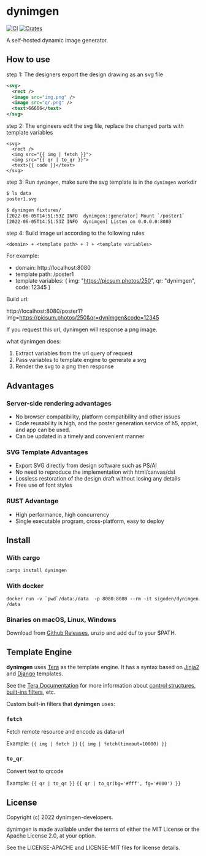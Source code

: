 # dynimgen

[![CI](https://github.com/sigoden/dynimgen/actions/workflows/ci.yaml/badge.svg)](https://github.com/sigoden/dynimgen/actions/workflows/ci.yaml)
[![Crates](https://img.shields.io/crates/v/dynimgen.svg)](https://crates.io/crates/dynimgen)

 A self-hosted dynamic image generator.

## How to use


step 1: The designers export the design drawing as an svg file

```svg
<svg>
  <rect />
  <image src="img.png" /> 
  <image src="qr.png" />
  <text>66666</text>
</svg>
```

step 2: The engineers edit the svg file, replace the changed parts with template variables

```
<svg>
  <rect />
  <img src="{{ img | fetch }}">
  <img src="{{ qr | to_qr }}">
  <text>{{ code }}</text>
</svg>
```

step 3: Run `dynimgen`, make sure the svg template is in the `dynimgen` workdir

```sh
$ ls data
poster1.svg

$ dynimgen fixtures/
[2022-06-05T14:51:53Z INFO  dynimgen::generator] Mount `/poster1`
[2022-06-05T14:51:53Z INFO  dynimgen] Listen on 0.0.0.0:8080
```

step 4: Build image url according to the following rules

```
<domain> + <template path> + ? + <template variables>
```

For example:

- domain: http://localhost:8080
- template path: /poster1
- template variables: { img: "https://picsum.photos/250", qr: "dynimgen", code: 12345 }

Build url:

http://localhost:8080/poster1?img=https://picsum.photos/250&qr=dynimgen&code=12345

If you request this url, dynimgen will response a png image.

what dynimgen does:

1. Extract variables from the url query of request
2. Pass variables to template engine to generate a svg
3. Render the svg to a png then response

## Advantages

### Server-side rendering advantages

- No browser compatibility, platform compatibility and other issues
- Code reusability is high, and the poster generation service of h5, applet, and app can be used.
- Can be updated in a timely and convenient manner

### SVG Template Advantages

- Export SVG directly from design software such as PS/AI
- No need to reproduce the implementation with html/canvas/dsl
- Lossless restoration of the design draft without losing any details
- Free use of font styles

### RUST Advantage

- High performance, high concurrency
- Single executable program, cross-platform, easy to deploy

## Install

### With cargo

```
cargo install dynimgen
```

### With docker

```
docker run -v `pwd`/data:/data  -p 8080:8080 --rm -it sigoden/dynimgen /data
```

### Binaries on macOS, Linux, Windows

Download from [Github Releases](https://github.com/sigoden/dynimgen/releases), unzip and add duf to your $PATH.

## Template Engine

**dynimgen** uses [Tera](https://github.com/Keats/tera) as the template engine. It has a syntax based on [Jinja2](http://jinja.pocoo.org/) and [Django](https://docs.djangoproject.com/en/3.1/topics/templates/) templates.

See the [Tera Documentation](https://tera.netlify.app/docs/#templates) for more information about [control structures](https://tera.netlify.app/docs/#control-structures), [built-ins filters](https://tera.netlify.app/docs/#built-ins), etc.


Custom built-in filters that **dynimgen** uses:

### `fetch`

Fetch remote resource and encode as data-url

Example: `{{ img | fetch }}` `{{ img | fetch(timeout=10000) }}`  

### `to_qr`

Convert text to qrcode

Example: `{{ qr | to_qr }}`  `{{ qr | to_qr(bg='#fff', fg='#000') }}` 

## License

Copyright (c) 2022 dynimgen-developers.

dynimgen is made available under the terms of either the MIT License or the Apache License 2.0, at your option.

See the LICENSE-APACHE and LICENSE-MIT files for license details.